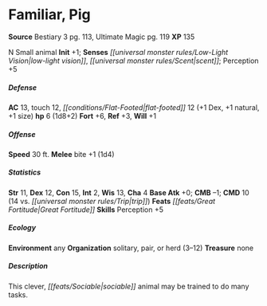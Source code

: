 ﻿---
cssclass: [monsters]
title1: Familiar, Pig
title2: Pig
CR: 1/3
sources:
- name: Bestiary 3
  page: 113
  link: http://paizo.com/products/btpy8odu?Pathfinder-Roleplaying-Game-Bestiary-3
- name: Ultimate Magic
  page: 119
  link: http://paizo.com/pathfinderRPG/v5748btpy8k8r
XP: 135
alignment: N
size: Small
type: animal
initiative:
  bonus: 1
senses:
  low-light vision: true
  scent: true
AC:
  AC: 13
  touch: 12
  flat_footed: 12
  components:
    dex: 1
    natural: 1
    size: 1
HP:
  HP: 6
  long: 1d8+2
saves:
  fort: 6
  ref: 3
  will: 1
speeds:
  base: 30
attacks:
  melee:
  - - text: bite +1 (1d4)
      entries:
      - - damage: 1d4
      attack: bite
      bonus:
      - 1
ability_scores:
  STR: 11
  DEX: 12
  CON: 15
  INT: 2
  WIS: 13
  CHA: 4
BAB: 0
CMB: -1
CMD: 10
CMD_other: 14 vs. trip
feats:
- name: Great Fortitude
skills:
  Perception: 5
ecology:
  environment: any
  organization: solitary, pair, or herd (3-12)
  treasure_type: none
desc_long: This clever, sociable animal may be trained to do many tasks.

---

# Familiar, Pig

**Source** Bestiary 3 pg. 113, Ultimate Magic pg. 119
**XP** 135

N Small animal
**Init** +1; **Senses** _[[universal monster rules/Low-Light Vision|low-light vision]]_, _[[universal monster rules/Scent|scent]]_; Perception +5

##### Defense

**AC** 13, touch 12, _[[conditions/Flat-Footed|flat-footed]]_ 12 (+1 Dex, +1 natural, +1 size)
**hp** 6 (1d8+2)
**Fort** +6, **Ref** +3, **Will** +1

##### Offense
**Speed** 30 ft.
**Melee** bite +1 (1d4)

##### Statistics
**Str** 11, **Dex** 12, **Con** 15, **Int** 2, **Wis** 13, **Cha** 4
**Base Atk** +0; **CMB** –1; **CMD** 10 (14 vs. _[[universal monster rules/Trip|trip]]_)
**Feats** _[[feats/Great Fortitude|Great Fortitude]]_
**Skills** Perception +5

##### Ecology

**Environment** any
**Organization** solitary, pair, or herd (3–12)
**Treasure** none

##### Description

This clever, _[[feats/Sociable|sociable]]_ animal may be trained to do many tasks.